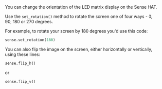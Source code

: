 You can change the orientation of the LED matrix display on the Sense HAT.

Use the `set_rotation()` method to rotate the screen one of four ways - 0, 90, 180 or 270 degrees.

For example, to rotate your screen by 180 degrees you'd use this code:

```python
sense.set_rotation(180)
```

You can also flip the image on the screen, either horizontally or vertically, using these lines:

```python
sense.flip_h()
```

or

```python
sense.flip_v()
```

